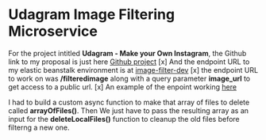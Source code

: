 # Udagram Image Filtering Microservice

For the project intitled **Udagram - Make your Own Instagram**, 
the Github link to my proposal is just here [Github project](https://github.com/paulTchaa8/cloud-developer/tree/master/course-02/project/image-filter-starter-code)
[x] And the endpoint URL to my elastic beanstalk environment is at [image-filter-dev](http://image-filter-dev-dev2.eu-west-2.elasticbeanstalk.com)
[x] the endpoint URL to work on was **/filteredimage** along with a query parameter **image_url** to get access to a public url.
[x] An example of the enpoint working [here](http://image-filter-dev-dev2.eu-west-2.elasticbeanstalk.com/filteredimage?image_url=https://cemaccalculator.000webhostapp.com/vue/images/victoire.jpg)

I had to build a custom async function to make that array of files to delete called **arrayOfFiles()**. Then We just have to pass the 
resulting array as an input for the **deleteLocalFiles()** function to cleanup the old files before filterng a new one. 